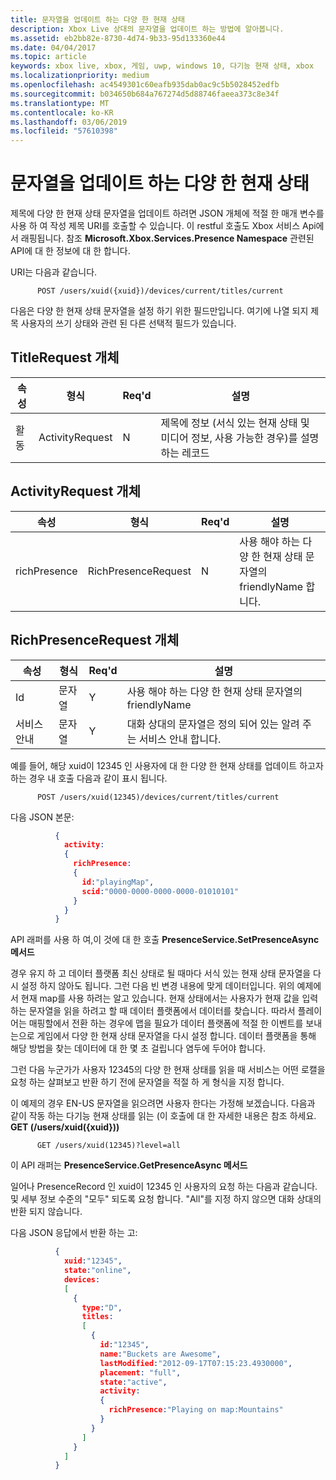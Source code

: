 ```yaml
---
title: 문자열을 업데이트 하는 다양 한 현재 상태
description: Xbox Live 상대의 문자열을 업데이트 하는 방법에 알아봅니다.
ms.assetid: eb2bb82e-8730-4d74-9b33-95d133360e44
ms.date: 04/04/2017
ms.topic: article
keywords: xbox live, xbox, 게임, uwp, windows 10, 다기능 현재 상태, xbox
ms.localizationpriority: medium
ms.openlocfilehash: ac4549301c60eafb935dab0ac9c5b5028452edfb
ms.sourcegitcommit: b034650b684a767274d5d88746faeea373c8e34f
ms.translationtype: MT
ms.contentlocale: ko-KR
ms.lasthandoff: 03/06/2019
ms.locfileid: "57610398"
---
```

# <a name="rich-presence-updating-strings"></a>문자열을 업데이트 하는 다양 한 현재 상태

제목에 다양 한 현재 상태 문자열을 업데이트 하려면 JSON 개체에 적절 한 매개 변수를 사용 하 여 작성 제목 URI를 호출할 수 있습니다. 이 restful 호출도 Xbox 서비스 Api에서 래핑됩니다. 참조 **Microsoft.Xbox.Services.Presence Namespace** 관련된 API에 대 한 정보에 대 한 합니다.

URI는 다음과 같습니다.

          POST /users/xuid({xuid})/devices/current/titles/current

다음은 다양 한 현재 상태 문자열을 설정 하기 위한 필드만입니다. 여기에 나열 되지 제목 사용자의 쓰기 상태와 관련 된 다른 선택적 필드가 있습니다.

## <a name="titlerequest-object"></a>TitleRequest 개체

속성 | 형식 | Req'd | 설명
---|---|---|---
활동|ActivityRequest|N|제목에 정보 (서식 있는 현재 상태 및 미디어 정보, 사용 가능한 경우)를 설명 하는 레코드

## <a name="activityrequest-object"></a>ActivityRequest 개체

속성 | 형식 | Req'd | 설명
---|---|---|---
richPresence|RichPresenceRequest|N|사용 해야 하는 다양 한 현재 상태 문자열의 friendlyName 합니다.

## <a name="richpresencerequest-object"></a>RichPresenceRequest 개체

속성 | 형식 | Req'd | 설명
---|---|---|---
Id|문자열|Y|사용 해야 하는 다양 한 현재 상태 문자열의 friendlyName
서비스 안내|문자열|Y|대화 상대의 문자열은 정의 되어 있는 알려 주는 서비스 안내 합니다.

예를 들어, 해당 xuid이 12345 인 사용자에 대 한 다양 한 현재 상태를 업데이트 하고자 하는 경우 내 호출 다음과 같이 표시 됩니다.

          POST /users/xuid(12345)/devices/current/titles/current


다음 JSON 본문:

```json
          {
            activity:
            {
              richPresence:
              {
                id:"playingMap",
                scid:"0000-0000-0000-0000-01010101"
              }
            }
          }
```

API 래퍼를 사용 하 여,이 것에 대 한 호출 **PresenceService.SetPresenceAsync 메서드**

경우 유지 하 고 데이터 플랫폼 최신 상태로 될 때마다 서식 있는 현재 상태 문자열을 다시 설정 하지 않아도 됩니다. 그런 다음 빈 변경 내용에 맞게 데이터입니다. 위의 예제에서 현재 map를 사용 하려는 알고 있습니다. 현재 상태에서는 사용자가 현재 값을 입력 하는 문자열을 읽을 하려고 할 때 데이터 플랫폼에서 데이터를 찾습니다. 따라서 플레이어는 매핑할에서 전환 하는 경우에 맵을 필요가 데이터 플랫폼에 적절 한 이벤트를 보내는으로 게임에서 다양 한 현재 상태 문자열을 다시 설정 합니다. 데이터 플랫폼을 통해 해당 방법을 찾는 데이터에 대 한 몇 초 걸립니다 염두에 두어야 합니다.

그런 다음 누군가가 사용자 12345의 다양 한 현재 상태를 읽을 때 서비스는 어떤 로캘을 요청 하는 살펴보고 반환 하기 전에 문자열을 적절 하 게 형식을 지정 합니다.

이 예제의 경우 EN-US 문자열을 읽으려면 사용자 한다는 가정해 보겠습니다. 다음과 같이 작동 하는 다기능 현재 상태를 읽는 (이 호출에 대 한 자세한 내용은 참조 하세요. **GET (/users/xuid({xuid}))**

          GET /users/xuid(12345)?level=all

이 API 래퍼는 **PresenceService.GetPresenceAsync 메서드**

일어나 PresenceRecord 인 xuid이 12345 인 사용자의 요청 하는 다음과 같습니다. 및 세부 정보 수준의 "모두" 되도록 요청 합니다. "All"를 지정 하지 않으면 대화 상대의 반환 되지 않습니다.

다음 JSON 응답에서 반환 하는 고:

```json
          {
            xuid:"12345",
            state:"online",
            devices:
            [
              {
                type:"D",
                titles:
                [
                  {
                    id:"12345",
                    name:"Buckets are Awesome",
                    lastModified:"2012-09-17T07:15:23.4930000",
                    placement: "full",
                    state:"active",
                    activity:
                    {
                      richPresence:"Playing on map:Mountains"
                    }
                  }
                ]
              }
            ]
          }
```
